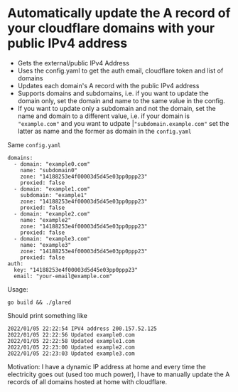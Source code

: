 # Automatically update the A record of your cloudflare domains with your public IPv4 address

- Gets the external/public IPv4 Address
- Uses the config.yaml to get the auth email, cloudflare token and list of
  domains
- Updates each domain's A record with the public IPv4 address
- Supports domains and subdomains, i.e. if you want to update the domain only, set the domain and name to the same value in the config.
- If you want to update only a subdomain and not the domain, set the name and domain to a different value, i.e. if your domain is `"example.com"` and you want to udpate |`"subdomain.example.com"` set the latter as name and the former as domain in the `config.yaml`

Same `config.yaml`

```
domains:
  - domain: "example0.com"
    name: "subdomain0"
    zone: "14188253e4f00003d5d45e03pp0ppp23"
    proxied: false
  - domain: "example1.com"
    subdomain: "example1"
    zone: "14188253e4f00003d5d45e03pp0ppp23"
    proxied: false
  - domain: "example2.com"
    name: "example2"
    zone: "14188253e4f00003d5d45e03pp0ppp23"
    proxied: false
  - domain: "example3.com"
    name: "example3"
    zone: "14188253e4f00003d5d45e03pp0ppp23"
    proxied: false
auth:
  key: "14188253e4f00003d5d45e03pp0ppp23"
  email: "your-email@example.com"
```

Usage:

`go build && ./glared`

Should print something like

```
2022/01/05 22:22:54 IPV4 address 200.157.52.125
2022/01/05 22:22:56 Updated example0.com
2022/01/05 22:22:58 Updated example1.com
2022/01/05 22:23:00 Updated example2.com
2022/01/05 22:23:03 Updated example3.com
```

Motivation: I have a dynamic IP address at home and every time the electricity
goes out (used too much power), I have to manually update the A records of all
domains hosted at home with cloudflare.
